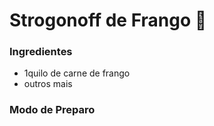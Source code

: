 # Strogonoff de Frango :chicken:



### Ingredientes

- 1quilo de carne de frango
- outros mais

### Modo  de Preparo



















